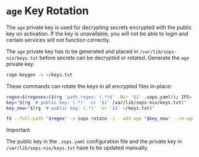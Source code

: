 # `age` Key Rotation

The `age` private key is used for decrypting secrets encrypted with the public
key on activation. If the key is unavailable, you will not be able to login and
certain services will not function correctly.

The `age` private key has to be generated and placed in
`/var/lib/sops-nix/keys.txt` before secrets can be decrypted or rotated.
Generate the `age` private key:
```sh
rage-keygen -o ~/keys.txt
```

These commands can rotate the keys in all encrypted files in-place:
```sh
regex=$(regexes=($(rg 'path_regex: (.*)$' -Nor '$1' .sops.yaml)); IFS='|'; echo "(${regexes[*]})")
key="$(rg '# public key: (.*)' -or '$1' /var/lib/sops-nix/keys.txt)"
key_new="$(rg '# public key: (.*)' -or '$1' ~/keys.txt)"

fd --full-path "$regex" -x sops rotate -i --add-age "$key_new" --rm-age "$key"
```

> [!IMPORTANT]
> The public key in the `.sops.yaml` configuration file and the private key in
> `/var/lib/sops-nix/keys.txt` have to be updated manually.
